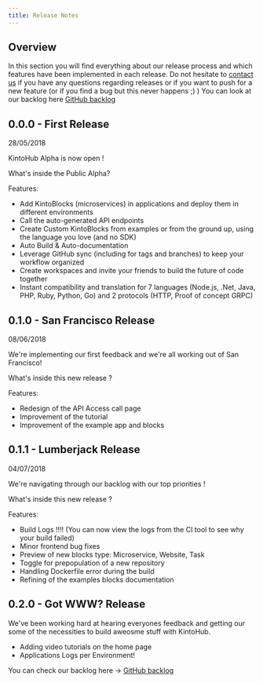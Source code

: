 ```yaml
---
title: Release Notes
---
```


## Overview

In this section you will find everything about our release process and which features have been implemented in each release. Do not hesitate to [contact us](https://www.kintohub.com/contactus/) if you have any questions regarding releases or if you want to push for a new feature (or if you find a bug but this never happens ;) )
You can look at our backlog here [GitHub backlog](https://github.com/kintohub/backlog)


## 0.0.0 - First Release

28/05/2018

KintoHub Alpha is now open !

What's inside the Public Alpha?

Features:

* Add KintoBlocks (microservices) in applications and deploy them in different environments
* Call the auto-generated API endpoints
* Create Custom KintoBlocks from examples or from the ground up, using the language you love (and no SDK)
* Auto Build & Auto-documentation
* Leverage GitHub sync (including for tags and branches) to keep your workflow organized
* Create workspaces and invite your friends to build the future of code together
* Instant compatibility and translation for 7 languages (Node.js, .Net, Java, PHP, Ruby, Python, Go) and 2 protocols (HTTP, Proof of concept GRPC)

## 0.1.0 - San Francisco Release

08/06/2018

We're implementing our first feedback and we're all working out of San Francisco!

What's inside this new release ?

Features:

* Redesign of the API Access call page
* Improvement of the tutorial
* Improvement of the example app and blocks

## 0.1.1 - Lumberjack Release

04/07/2018

We're navigating through our backlog with our top priorities !

What's inside this new release ?

Features:

* Build Logs !!!! (You can now view the logs from the CI tool to see why your build failed)
* Minor frontend bug fixes
* Preview of new blocks type: Microservice, Website, Task
* Toggle for prepopulation of a new repository 
* Handling Dockerfile error during the build
* Refining of the examples blocks documentation

## 0.2.0 - Got WWW? Release

We've been working hard at hearing everyones feedback and getting our some of the necessities to build aweosme stuff with KintoHub.

* Adding video tutorials on the home page
* Applications Logs per Environment!


You can check our backlog here -> [GitHub backlog](https://github.com/kintohub/backlog)
